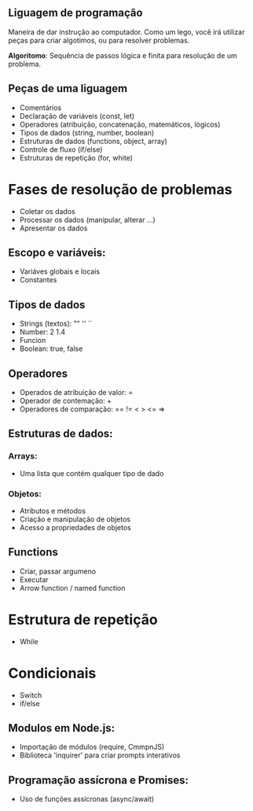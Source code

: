 ## Liguagem de programação 

Maneira de dar instrução ao computador.
Como um lego, você irá utilizar peças para criar algotimos, ou para resolver problemas.

 **Algoritomo**: Sequência de passos lógica e finita para resolução de um problema.

 ## Peças de uma liguagem

 - Comentários 
 - Declaração de variáveis (const, let)
 - Operadores (atribuição, concatenação, matemáticos, lógicos)
 - Tipos de dados (string, number, boolean)
 - Estruturas de dados (functions, object, array)
 - Controle de fluxo (if/else)
 - Estruturas de repetição (for, white)

# Fases de resolução de problemas

- Coletar os dados
- Processar os dados (manipular, alterar ...)
- Apresentar os dados

## Escopo e variáveis:

- Variáves globais e locais
- Constantes

## Tipos de dados

- Strings (textos): "" ''  ``
- Number: 2 1.4
- Funcion
- Boolean: true, false

## Operadores

- Operados de atribuição de valor: =
- Operador de contemação: +
- Operadores de comparação: == !=  < > <= =>

## Estruturas de dados: 

### Arrays:

- Uma lista que contém qualquer tipo de dado 

### Objetos:

- Atributos e métodos
- Criação e manipulação de objetos
- Acesso a propriedades de objetos

## Functions

- Criar, passar argumeno  
- Executar
- Arrow function / named function

# Estrutura de repetição

- While

# Condicionais

- Switch
- if/else

## Modulos em Node.js:

- Importação de módulos (require, CmmpnJS)
- Biblioteca 'inquirer' para criar prompts interativos

## Programação assícrona e Promises:

- Uso de funções assícronas (async/await)